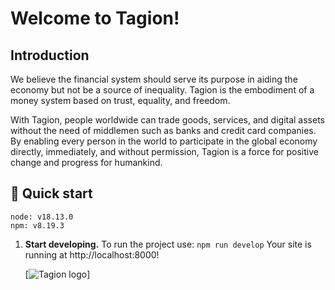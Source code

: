 # Welcome to Tagion!

## Introduction

We believe the financial system should serve its purpose in aiding the economy but not be a source of inequality. Tagion is the embodiment of a money system based on trust, equality, and freedom.

With Tagion, people worldwide can trade goods, services, and digital assets without the need of middlemen such as banks and credit card companies. By enabling every person in the world to participate in the global economy directly, immediately, and without permission, Tagion is a force for positive change and progress for humankind.

## 🚀 Quick start

    node: v18.13.0
    npm: v8.19.3

1.  **Start developing.**
    To run the project use:
    `npm run develop`
    Your site is running at http://localhost:8000!

    [<img src="https://global-uploads.webflow.com/61f08c64c9a5660542818af1/62f730030a7517090032ebc6_Tagion-Logo%403x.png" alt="Tagion logo" />]
